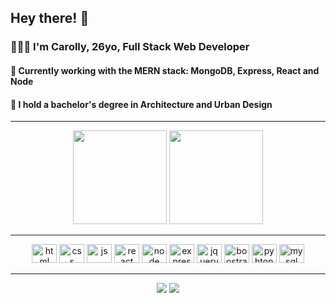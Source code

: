 ## Hey there! 👋

### 👩🏻‍💻 I'm Carolly, 26yo, Full Stack Web Developer 
#### 👾 Currently working with the MERN stack: MongoDB, Express, React and Node
#### 🧩 I hold a bachelor's degree in Architecture and Urban Design 
<hr>
<div align="center" >
  <img height="150em" src="https://github-readme-stats.vercel.app/api/top-langs/?username=carollyb&layout=compact&theme=radical" />
  <img height="150em" src="https://github-readme-stats.vercel.app/api?username=carollyb&show_icons=true&theme=radical" />
</div>
<hr>
<div>
  <div align="center">
  <img alt="html" height="30" width="40" src="https://cdn.jsdelivr.net/gh/devicons/devicon/icons/html5/html5-original.svg"/>  
  <img alt="css" height="30" width="40" src="https://cdn.jsdelivr.net/gh/devicons/devicon/icons/css3/css3-original.svg"/>  
  <img alt="js" height="30" width="40" src="https://cdn.jsdelivr.net/gh/devicons/devicon/icons/javascript/javascript-original.svg"/>
  <img alt="react" height="30" width="40" src="https://cdn.jsdelivr.net/gh/devicons/devicon/icons/react/react-original.svg"/>
  <img alt="node" height="30" width="40" src="https://cdn.jsdelivr.net/gh/devicons/devicon/icons/nodejs/nodejs-original.svg"/>
  <img alt="express" height="30" width="40" src="https://cdn.jsdelivr.net/gh/devicons/devicon/icons/express/express-original.svg" />
  <img alt="jquery" height="30" width="40" src="https://cdn.jsdelivr.net/gh/devicons/devicon/icons/jquery/jquery-plain-wordmark.svg" />
  <img alt="boostrap" height="30" width="40" src="https://cdn.jsdelivr.net/gh/devicons/devicon/icons/bootstrap/bootstrap-original.svg"/>    
  <img alt="pyhton" height="30" width="40" src="https://cdn.jsdelivr.net/gh/devicons/devicon/icons/python/python-original.svg" />
  <img alt="mysql" height="30" width="40" src="https://cdn.jsdelivr.net/gh/devicons/devicon/icons/mysql/mysql-original.svg" />
</div>
<hr>
  
 <div align="center">
   <a href="https://www.linkedin.com/in/carollybarbosa/" target="_blank"><img src="https://img.shields.io/badge/LinkedIn-0077B5?style=for-the-badge&logo=linkedin&logoColor=white"/></a>
   <a href="https://codewars.com/users/carollyb" target="_blank"><img src="https://img.shields.io/badge/Codewars-B1361E?style=for-the-badge&logo=Codewars&logoColor=white"/></a>
 </div>
  
